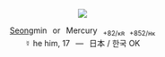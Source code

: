 <p align="center">
<img src="https://i.imgur.com/1D1egAL.png">
</p>

<p align="center">
  <a href="https://github.com/shinkoumi/about">Seong</a>min⠀͏͏͏or⠀͏͏͏Mercury⠀͏͏͏<sub>+82/ᴋʀ⠀͏͏͏+852/ʜᴋ</sub>
<br>☿ he him, 17⠀͏͏͏—⠀͏͏͏日本 / 한국 OK
</p>
